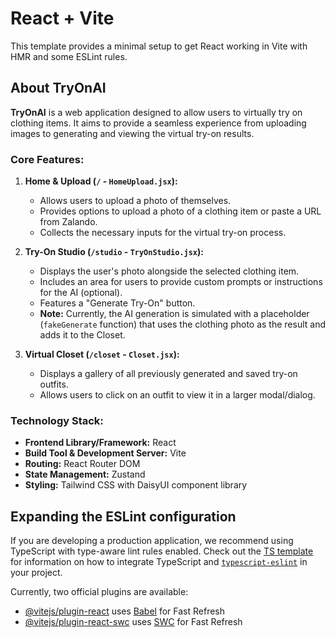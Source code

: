 # React + Vite

This template provides a minimal setup to get React working in Vite with HMR and some ESLint rules.

## About TryOnAI

**TryOnAI** is a web application designed to allow users to virtually try on clothing items. It aims to provide a seamless experience from uploading images to generating and viewing the virtual try-on results.

### Core Features:

1.  **Home & Upload (`/` - `HomeUpload.jsx`):**
    *   Allows users to upload a photo of themselves.
    *   Provides options to upload a photo of a clothing item or paste a URL from Zalando.
    *   Collects the necessary inputs for the virtual try-on process.

2.  **Try-On Studio (`/studio` - `TryOnStudio.jsx`):**
    *   Displays the user's photo alongside the selected clothing item.
    *   Includes an area for users to provide custom prompts or instructions for the AI (optional).
    *   Features a "Generate Try-On" button.
    *   **Note:** Currently, the AI generation is simulated with a placeholder (`fakeGenerate` function) that uses the clothing photo as the result and adds it to the Closet.

3.  **Virtual Closet (`/closet` - `Closet.jsx`):**
    *   Displays a gallery of all previously generated and saved try-on outfits.
    *   Allows users to click on an outfit to view it in a larger modal/dialog.

### Technology Stack:

*   **Frontend Library/Framework:** React
*   **Build Tool & Development Server:** Vite
*   **Routing:** React Router DOM
*   **State Management:** Zustand
*   **Styling:** Tailwind CSS with DaisyUI component library

## Expanding the ESLint configuration

If you are developing a production application, we recommend using TypeScript with type-aware lint rules enabled. Check out the [TS template](https://github.com/vitejs/vite/tree/main/packages/create-vite/template-react-ts) for information on how to integrate TypeScript and [`typescript-eslint`](https://typescript-eslint.io) in your project.

Currently, two official plugins are available:

- [@vitejs/plugin-react](https://github.com/vitejs/vite-plugin-react/blob/main/packages/plugin-react) uses [Babel](https://babeljs.io/) for Fast Refresh
- [@vitejs/plugin-react-swc](https://github.com/vitejs/vite-plugin-react/blob/main/packages/plugin-react-swc) uses [SWC](https://swc.rs/) for Fast Refresh
